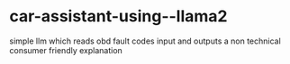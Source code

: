 # car-assistant-using--llama2
simple llm which reads obd fault codes input and outputs a non technical consumer friendly explanation
